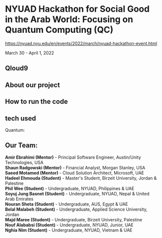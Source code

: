 # NYUAD Hackathon for Social Good in the Arab World: Focusing on Quantum Computing (QC)

https://nyuad.nyu.edu/en/events/2022/march/nyuad-hackathon-event.html

March 30 - April 1, 2022

## Qloud9

## About our project


## How to run the code



## tech used
Quantum:

## Our Team:
**Amir Ebrahimi (Mentor)** - Principal Software Engineer, Austin/Unity Technologies, USA <br>
**Shaun Radgowski (Mentor)** - Financial Analyst, Morgan Stanley, USA <br>
**Saeed Motamed (Mentor)** - Cloud Solution Architect, Microsoft, UAE <br>
**Hadeel Ehmouda (Student)** - Master's Student, Birzeit University, Jordan & Palestine <br>
**Phil Wee (Student)** - Undergraduate, NYUAD, Philippines & UAE <br>
**Soyuj Jung Basnet (Student)** - Undergraduate, NYUAD, Nepal & United Arab Emirates <br>
**Nouran Sheta (Student)** - Undergraduate, AUS, Egypt & UAE <br>
**Belal Malabeh (Student)** - Undergraduate, Applied Science University, Jordan <br>
**Majd Maree (Student)** - Undergraduate, Birzeit University, Palestine <br>
**Nouf Alababsi (Student)** - Undergraduate, NYUAD, Junior, UAE <br>
**Nghia Nim (Student)** - Undergraduate, NYUAD, Vietnam & UAE <br>


